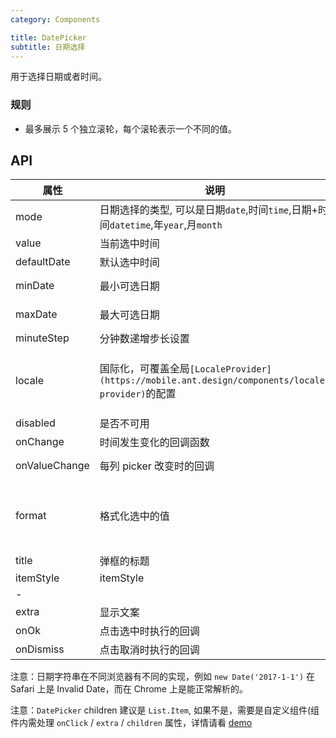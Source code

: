 ```yaml
---
category: Components

title: DatePicker
subtitle: 日期选择
---
```


用于选择日期或者时间。

### 规则
- 最多展示 5 个独立滚轮，每个滚轮表示一个不同的值。


## API

属性 | 说明 | 类型 | 默认值
----|-----|------|------
| mode  | 日期选择的类型, 可以是日期`date`,时间`time`,日期+时间`datetime`,年`year`,月`month` | String | `date` |
| value | 当前选中时间 | Date | 无 |
| defaultDate | 默认选中时间 | Date | 无 |
| minDate   | 最小可选日期 | Date  |  2000-1-1  |
| maxDate   | 最大可选日期 | Date  |  2030-1-1  |
| minuteStep |  分钟数递增步长设置   | Number | 1 |
| locale   | 国际化，可覆盖全局`[LocaleProvider](https://mobile.ant.design/components/locale-provider)`的配置 | Object: {DatePickerLocale: {year, month, day, hour, minute, am?, pm?}, okText, dismissText } | - |
| disabled   | 是否不可用      | Boolean |    false  |
| onChange   | 时间发生变化的回调函数  | (date: Object): void | - |
| onValueChange | 每列 picker 改变时的回调 | (vals: any, index: number) => void | - |
| format  | 格式化选中的值 | `(value: Date) => date string` / `format string`(对应 mode 下格式分别为:`YYYY-MM-DD`,`HH:mm`,`YYYY-MM-DD HH:mm`) | - |
| title  | 弹框的标题 | string/React.ReactElement |  无  |
| itemStyle  | itemStyle |   StyleProp<ViewStyle>;
 |  -  |
| extra   | 显示文案 | String  |  `请选择`  |
| onOk  | 点击选中时执行的回调 | (val): void  |  无 |
| onDismiss  | 点击取消时执行的回调 | (): void  |  无  |

注意：日期字符串在不同浏览器有不同的实现，例如 `new Date('2017-1-1')` 在 Safari 上是 Invalid Date，而在 Chrome 上是能正常解析的。

注意：`DatePicker` children 建议是 `List.Item`, 如果不是，需要是自定义组件(组件内需处理 `onClick` / `extra` / `children` 属性，详情请看 [demo](/components/date-picker-cn#demoTitle)
